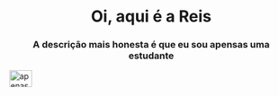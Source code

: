 <h1 align="center">Oi, aqui é a Reis</h1>
<h3 align="center">A descrição mais honesta é que eu sou apensas uma estudante</h3>

<a href="https://linkedin.com/in/apenasreis" target="blank"><img align="center" src="https://raw.githubusercontent.com/rahuldkjain/github-profile-readme-generator/master/src/images/icons/Social/linked-in-alt.svg" alt="apenasreis" height="30" width="40" /></a>
</p>

